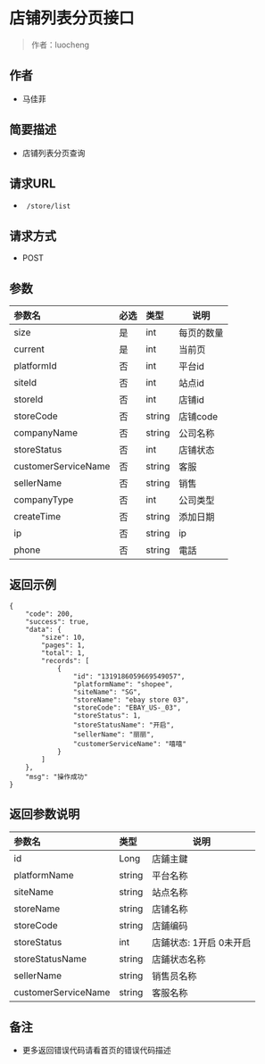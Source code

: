 # 店铺列表分页接口

> 作者：luocheng

## 作者

- 马佳菲
    
## 简要描述

- 店铺列表分页查询

## 请求URL
- ` /store/list`
  
## 请求方式
- POST 

## 参数

|参数名|必选|类型|说明|
|:----    |:---|:----- |-----   |
|size |是  |int |每页的数量   |
|current |是  |int | 当前页    |
|platformId     |否  |int | 平台id    |
|siteId     |否  |int | 站点id    |
|storeId     |否  |int | 店铺id    |
|storeCode     |否  |string | 店铺code    |
|companyName     |否  |string | 公司名称    |
|storeStatus     |否  |int | 店铺状态    |
|customerServiceName     |否  |string | 客服    |
|sellerName     |否  |string | 销售    |
|companyType     |否  |int | 公司类型    |
|createTime     |否  |string | 添加日期    |
|ip     |否  |string | ip    |
|phone     |否  |string | 電話    |

## 返回示例 

``` 
{
    "code": 200,
    "success": true,
    "data": {
        "size": 10,
        "pages": 1,
        "total": 1,
        "records": [
            {
                "id": "1319186059669549057",
                "platformName": "shopee",
                "siteName": "SG",
                "storeName": "ebay store 03",
                "storeCode": "EBAY_US-_03",
                "storeStatus": 1,
                "storeStatusName": "开启",
                "sellerName": "丽丽",
                "customerServiceName": "嘻嘻"
            }
        ]
    },
    "msg": "操作成功"
}
```

## 返回参数说明 

|参数名|类型|说明|
|:-----  |:-----|-----                           |
|id |Long   |店鋪主鍵  |
|platformName |string   |平台名称  |
|siteName |string   |站点名称  |
|storeName |string   |店铺名称  |
|storeCode |string   |店鋪编码  |
|storeStatus |int   |店鋪状态: 1开启 0未开启  |
|storeStatusName |string   |店鋪状态名称  |
|sellerName |string   |销售员名称  |
|customerServiceName |string   |客服名称  |

## 备注 

- 更多返回错误代码请看首页的错误代码描述